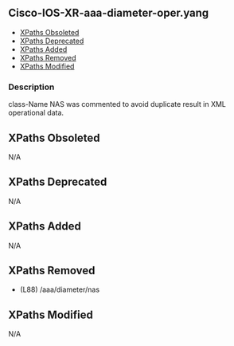 ## Cisco-IOS-XR-aaa-diameter-oper.yang

- [XPaths Obsoleted](#xpaths-obsoleted)
- [XPaths Deprecated](#xpaths-deprecated)
- [XPaths Added](#xpaths-added)
- [XPaths Removed](#xpaths-removed)
- [XPaths Modified](#xpaths-modified)

### Description

class-Name NAS was commented to avoid duplicate result in XML operational data.

## XPaths Obsoleted

N/A

## XPaths Deprecated

N/A

## XPaths Added

N/A

## XPaths Removed

- (L88)	/aaa/diameter/nas

## XPaths Modified

N/A


